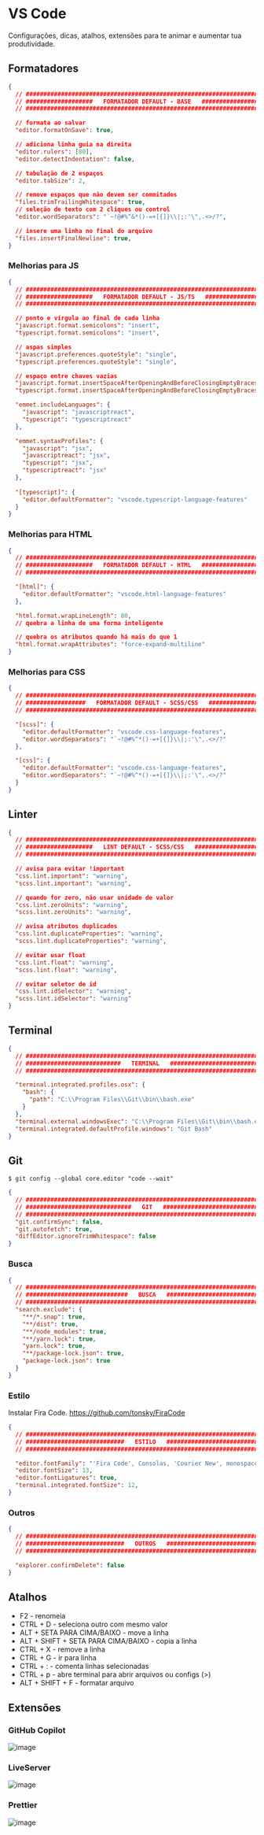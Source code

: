 # VS Code

Configurações, dicas, atalhos, extensões para te animar e aumentar tua produtividade.

## Formatadores

```json
{
  // ###########################################################################
  // ###################   FORMATADOR DEFAULT - BASE   #########################
  // ###########################################################################

  // formata ao salvar
  "editor.formatOnSave": true,

  // adiciona linha guia na direita
  "editor.rulers": [80],
  "editor.detectIndentation": false,

  // tabulação de 2 espaços
  "editor.tabSize": 2,

  // remove espaços que não devem ser commitados
  "files.trimTrailingWhitespace": true,
  // seleção de texto com 2 cliques ou control
  "editor.wordSeparators": "`~!@#%^&*()-=+[{]}\\|;:'\",.<>/?",

  // insere uma linha no final do arquivo
  "files.insertFinalNewline": true,
}
```

### Melhorias para JS

```json
{
  // ###########################################################################
  // ###################   FORMATADOR DEFAULT - JS/TS   ########################
  // ###########################################################################

  // ponto e vírgula ao final de cada linha
  "javascript.format.semicolons": "insert",
  "typescript.format.semicolons": "insert",

  // aspas simples
  "javascript.preferences.quoteStyle": "single",
  "typescript.preferences.quoteStyle": "single",

  // espaço entre chaves vazias
  "javascript.format.insertSpaceAfterOpeningAndBeforeClosingEmptyBraces": false,
  "typescript.format.insertSpaceAfterOpeningAndBeforeClosingEmptyBraces": false,

  "emmet.includeLanguages": {
    "javascript": "javascriptreact",
    "typescript": "typescriptreact"
  },

  "emmet.syntaxProfiles": {
    "javascript": "jsx",
    "javascriptreact": "jsx",
    "typescript": "jsx",
    "typescriptreact": "jsx"
  },
  
  "[typescript]": {
    "editor.defaultFormatter": "vscode.typescript-language-features"
  }
}
```

### Melhorias para HTML

```json
{
  // ###########################################################################
  // ###################   FORMATADOR DEFAULT - HTML   #########################
  // ###########################################################################

  "[html]": {
    "editor.defaultFormatter": "vscode.html-language-features"
  },

  "html.format.wrapLineLength": 80,
  // quebra a linha de uma forma inteligente

  // quebra os atributos quando há mais do que 1
  "html.format.wrapAttributes": "force-expand-multiline"
}
```

### Melhorias para CSS

```json
{
  // ###########################################################################
  // #################   FORMATADOR DEFAULT - SCSS/CSS   #######################
  // ###########################################################################

  "[scss]": {
    "editor.defaultFormatter": "vscode.css-language-features",
    "editor.wordSeparators": "`~!@#%^*()-=+[{]}\\|;:'\",.<>/?"
  },

  "[css]": {
    "editor.defaultFormatter": "vscode.css-language-features",
    "editor.wordSeparators": "`~!@#%^*()-=+[{]}\\|;:'\",.<>/?"
  }
}
```

## Linter

```json
{
  // ###########################################################################
  // ###################   LINT DEFAULT - SCSS/CSS   ###########################
  // ###########################################################################

  // avisa para evitar !important
  "css.lint.important": "warning",
  "scss.lint.important": "warning",

  // quando for zero, não usar unidade de valor
  "css.lint.zeroUnits": "warning",
  "scss.lint.zeroUnits": "warning",

  // avisa atributos duplicados
  "css.lint.duplicateProperties": "warning",
  "scss.lint.duplicateProperties": "warning",

  // evitar usar float
  "css.lint.float": "warning",
  "scss.lint.float": "warning",

  // evitar seletor de id
  "css.lint.idSelector": "warning",
  "scss.lint.idSelector": "warning"
}
```

## Terminal

```json
{
  // ###########################################################################
  // ###########################   TERMINAL   ##################################
  // ###########################################################################

  "terminal.integrated.profiles.osx": {
    "bash": {
      "path": "C:\\Program Files\\Git\\bin\\bash.exe"
    }
  },
  "terminal.external.windowsExec": "C:\\Program Files\\Git\\bin\\bash.exe",
  "terminal.integrated.defaultProfile.windows": "Git Bash"
}
```

## Git

```
$ git config --global core.editor "code --wait"
```

```json
{
  // ###########################################################################
  // ##############################   GIT   ####################################
  // ###########################################################################
  "git.confirmSync": false,
  "git.autofetch": true,
  "diffEditor.ignoreTrimWhitespace": false
}
```

### Busca

```json
{
  // ###########################################################################
  // #############################   BUSCA   ###################################
  // ###########################################################################
  "search.exclude": {
    "**/*.snap": true,
    "**/dist": true,
    "**/node_modules": true,
    "**/yarn.lock": true,
    "yarn.lock": true,
    "**/package-lock.json": true,
    "package-lock.json": true
  }
}
```

### Estilo

Instalar Fira Code. https://github.com/tonsky/FiraCode

```json
{
  // ###########################################################################
  // ############################   ESTILO   ###################################
  // ###########################################################################

  "editor.fontFamily": "'Fira Code', Consolas, 'Courier New', monospace",
  "editor.fontSize": 13,
  "editor.fontLigatures": true,
  "terminal.integrated.fontSize": 12,
}
```

### Outros

```json
{
  // ###########################################################################
  // ############################   OUTROS   ###################################
  // ###########################################################################

  "explorer.confirmDelete": false
}
```

## Atalhos

- F2 - renomeia
- CTRL + D - seleciona outro com mesmo valor
- ALT + SETA PARA CIMA/BAIXO - move a linha
- ALT + SHIFT + SETA PARA CIMA/BAIXO - copia a linha
- CTRL + X - remove a linha
- CTRL + G - ir para linha
- CTRL + : - comenta linhas selecionadas
- CTRL + p - abre terminal para abrir arquivos ou configs (>)
- ALT + SHIFT + F - formatar arquivo

## Extensões

### GitHub Copilot

![image](https://user-images.githubusercontent.com/27368585/171063760-557d9ff0-1ab0-4573-90ca-148712b68b5f.png)

### LiveServer

![image](https://user-images.githubusercontent.com/27368585/171063930-8c6d5f54-08a0-4631-922b-c1245f880dfa.png)

### Prettier

![image](https://user-images.githubusercontent.com/27368585/171063991-259cd124-8eba-4c89-a658-7089300f247d.png)
